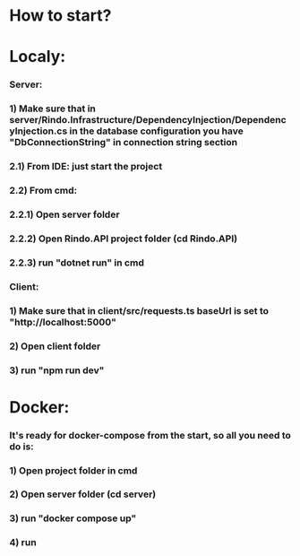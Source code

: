 # How to start?

# Localy:

### Server:
### 1) Make sure that in server/Rindo.Infrastructure/DependencyInjection/DependencyInjection.cs in the database configuration you have "DbConnectionString" in connection string section
### 2.1) From IDE: just start the project
### 2.2) From cmd:
### 2.2.1) Open server folder
### 2.2.2) Open Rindo.API project folder (cd Rindo.API)
### 2.2.3) run "dotnet run" in cmd
### Client:
### 1) Make sure that in client/src/requests.ts baseUrl is set to "http://localhost:5000"
### 2) Open client folder
### 3) run "npm run dev"

# Docker:

### It's ready for docker-compose from the start, so all you need to do is:
### 1) Open project folder in cmd
### 2) Open server folder (cd server)
### 3) run "docker compose up"
### 4) run
